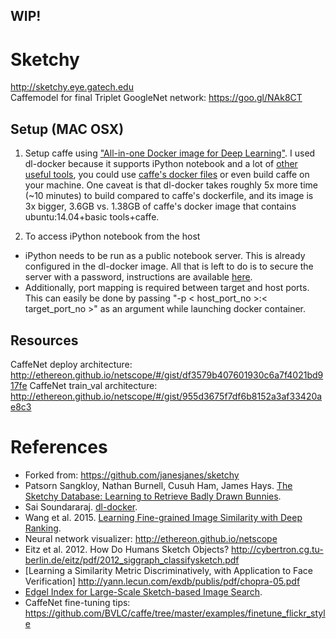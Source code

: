 ## WIP!

# Sketchy
http://sketchy.eye.gatech.edu  
Caffemodel for final Triplet GoogleNet network: https://goo.gl/NAk8CT  

## Setup (MAC OSX)
1. Setup caffe using ["All-in-one Docker image for Deep Learning"](https://github.com/saiprashanths/dl-docker). I used dl-docker because it supports iPython notebook and a lot of [other useful tools](https://github.com/saiprashanths/dl-docker/blob/master/README.md#specs), you could use [caffe's docker files](https://github.com/BVLC/caffe/tree/master/docker) or even build caffe on your machine. One caveat is that dl-docker takes roughly 5x more time (~10 minutes) to build compared to caffe's dockerfile, and its image is 3x bigger, 3.6GB vs. 1.38GB of caffe's docker image that contains ubuntu:14.04+basic tools+caffe.

2. To access iPython notebook from the host
 - iPython needs to be run as a public notebook server. This is already configured in the dl-docker image. All that is left to do is to secure the server with a password, instructions are available [here](http://jupyter-notebook.readthedocs.io/en/latest/public_server.html).
 - Additionally, port mapping is required between target and host ports. This can easily be done by passing "-p < host_port_no >:< target_port_no >" as an argument while launching docker container.

## Resources
CaffeNet deploy architecture: http://ethereon.github.io/netscope/#/gist/df3579b407601930c6a7f4021bd917fe
CaffeNet train_val architecture: http://ethereon.github.io/netscope/#/gist/955d3675f7df6b8152a3af33420ae8c3

# References
- Forked from: https://github.com/janesjanes/sketchy
- Patsorn Sangkloy, Nathan Burnell, Cusuh Ham, James Hays. [The Sketchy Database: Learning to Retrieve Badly Drawn Bunnies](http://www.cc.gatech.edu/~hays/tmp/sketchy-database.pdf).
- Sai Soundararaj. [dl-docker](https://github.com/saiprashanths/dl-docker).
- Wang et al. 2015. [Learning Fine-grained Image Similarity with Deep Ranking](http://users.eecs.northwestern.edu/~jwa368/pdfs/deep_ranking.pdf).
- Neural network visualizer: http://ethereon.github.io/netscope
- Eitz et al. 2012. How Do Humans Sketch Objects? http://cybertron.cg.tu-berlin.de/eitz/pdf/2012_siggraph_classifysketch.pdf
- [Learning a Similarity Metric Discriminatively, with Application to Face
Verification] http://yann.lecun.com/exdb/publis/pdf/chopra-05.pdf
- [Edgel Index for Large-Scale Sketch-based Image Search](http://bcmi.sjtu.edu.cn/~zhangliqing/Papers/2011CVPR-ImageSearch-Cao.pdf).
- CaffeNet fine-tuning tips: https://github.com/BVLC/caffe/tree/master/examples/finetune_flickr_style
